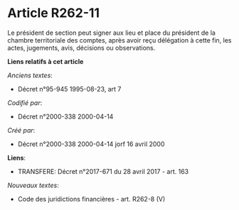 # Article R262-11

Le président de section peut signer aux lieu et place du président de la chambre territoriale des comptes, après avoir reçu
délégation à cette fin, les actes, jugements, avis, décisions ou observations.

**Liens relatifs à cet article**

_Anciens textes_:

  - Décret n°95-945 1995-08-23, art 7

_Codifié par_:

  - Décret n°2000-338 2000-04-14

_Créé par_:

  - Décret n°2000-338 2000-04-14 jorf 16 avril 2000

**Liens**:

  - TRANSFERE: Décret n°2017-671 du 28 avril 2017 - art. 163

_Nouveaux textes_:

  - Code des juridictions financières - art. R262-8 (V)
